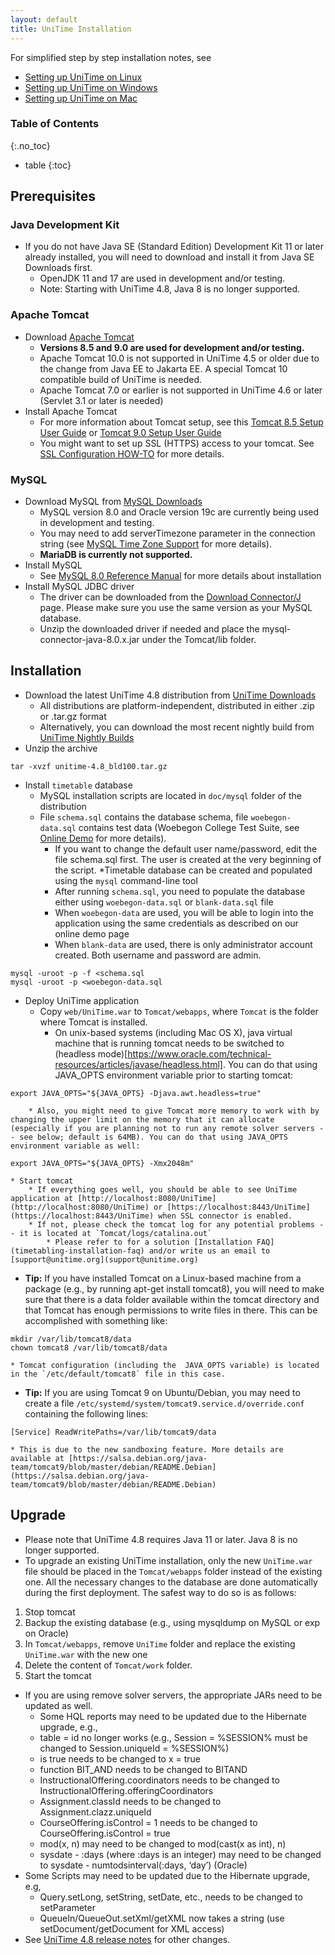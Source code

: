```yaml
---
layout: default
title: UniTime Installation
---
```

For simplified step by step installation notes, see
- [Setting up UniTime on Linux](https://docs.google.com/document/d/1Nkhlb61rjRY55MaLW44bSMm5-FBqQEPpb0K4DJOOUmM/edit?usp=sharing)
- [Setting up UniTime on Windows](https://docs.google.com/a/unitime.org/document/d/1VCscHsSpazzmsh_DQZiicqOjAda3eX0f4S9oxlll8CY/edit?usp=sharing)
- [Setting up UniTime on Mac](https://docs.google.com/document/d/1y3mKe1accr8qYPIbADqW40fd4HcAYNfAwJpduloGOQ0)

### Table of Contents
{:.no_toc}
* table
{:toc}

## Prerequisites

### Java Development Kit

* If you do not have Java SE (Standard Edition) Development Kit 11 or later already installed, you will need to download and install it from Java SE Downloads first.
    * OpenJDK 11 and 17 are used in development and/or testing.
    * Note: Starting with UniTime 4.8, Java 8 is no longer supported.

### Apache Tomcat

* Download [Apache Tomcat](https://tomcat.apache.org/download-90.cgi)
    * **Versions 8.5 and 9.0 are used for development and/or testing.**
    * Apache Tomcat 10.0 is not supported in UniTime 4.5 or older due to the change from Java EE to Jakarta EE. A special Tomcat 10 compatible build of UniTime is needed.
    * Apache Tomcat 7.0 or earlier is not supported in UniTime 4.6 or later (Servlet 3.1 or later is needed)
* Install Apache Tomcat
    * For more information about Tomcat setup, see this [Tomcat 8.5 Setup User Guide](http://tomcat.apache.org/tomcat-8.5-doc/setup.html) or [Tomcat 9.0 Setup User Guide](https://tomcat.apache.org/tomcat-9.0-doc/setup.html)
    * You might want to set up SSL (HTTPS) access to your tomcat. See [SSL Configuration HOW-TO](http://tomcat.apache.org/tomcat-8.5-doc/ssl-howto.html) for more details.

### MySQL

* Download MySQL from [MySQL Downloads](https://dev.mysql.com/downloads/mysql)
    * MySQL version 8.0 and Oracle version 19c are currently being used in development and testing.
    * You may need to add serverTimezone parameter in the connection string (see [MySQL Time Zone Support](https://dev.mysql.com/doc/refman/8.0/en/time-zone-support.html) for more details).
    * **MariaDB is currently not supported.**
* Install MySQL
    * See [MySQL 8.0 Reference Manual](https://dev.mysql.com/doc/refman/8.0/en/) for more details about installation
* Install MySQL JDBC driver
    * The driver can be downloaded from the [Download Connector/J](http://dev.mysql.com/downloads/connector/j/) page. Please make sure you use the same version as your MySQL database.
    * Unzip the downloaded driver if needed and place the mysql-connector-java-8.0.x.jar under the Tomcat/lib folder.

## Installation
* Download the latest UniTime 4.8 distribution from [UniTime Downloads](https://sourceforge.net/projects/unitime/files/UniTime%204.8/)
    * All distributions are platform-independent, distributed in either .zip or .tar.gz format
    * Alternatively, you can download the most recent nightly build from [UniTime Nightly Builds](http://builds.unitime.org/)
* Unzip the archive
```
tar -xvzf unitime-4.8_bld100.tar.gz
```
* Install `timetable` database
    * MySQL installation scripts are located in `doc/mysql` folder of the distribution
    * File `schema.sql` contains the database schema, file `woebegon-data.sql` contains test data (Woebegon College Test Suite, see [Online Demo](https://demo.unitime.org/) for more details).
        * If you want to change the default user name/password, edit the file schema.sql first. The user is created at the very beginning of the script.
    *Timetable database can be created and populated using the `mysql` command-line tool
        * After running `schema.sql`, you need to populate the database either using `woebegon-data.sql` or `blank-data.sql` file
        * When `woebegon-data` are used, you will be able to login into the application using the same credentials as described on our online demo page
        * When `blank-data` are used, there is only administrator account created. Both username and password are admin.
```
mysql -uroot -p -f <schema.sql
mysql -uroot -p <woebegon-data.sql
```
* Deploy UniTime application
    * Copy `web/UniTime.war` to `Tomcat/webapps`, where `Tomcat` is the folder where Tomcat is installed.
        * On unix-based systems (including Mac OS X), java virtual machine that is running tomcat needs to be switched to (headless mode)[https://www.oracle.com/technical-resources/articles/javase/headless.html]. You can do that using JAVA_OPTS environment variable prior to starting tomcat:
```
export JAVA_OPTS="${JAVA_OPTS} -Djava.awt.headless=true"
```
        * Also, you might need to give Tomcat more memory to work with by changing the upper limit on the memory that it can allocate (especially if you are planning not to run any remote solver servers -- see below; default is 64MB). You can do that using JAVA_OPTS environment variable as well:
```
export JAVA_OPTS="${JAVA_OPTS} -Xmx2048m"
```
    * Start tomcat
        * If everything goes well, you should be able to see UniTime application at [http://localhost:8080/UniTime](http://localhost:8080/UniTime) or [https://localhost:8443/UniTime](https://localhost:8443/UniTime) when SSL connector is enabled.
        * If not, please check the tomcat log for any potential problems -- it is located at `Tomcat/logs/catalina.out`
            * Please refer to for a solution [Installation FAQ](timetabling-installation-faq) and/or write us an email to [support@unitime.org](support@unitime.org)
* **Tip:** If you have installed Tomcat on a Linux-based machine from a package (e.g., by running apt-get install tomcat8), you will need to make sure that there is a data folder available within the tomcat directory and that Tomcat has enough permissions to write files in there. This can be accomplished with something like:
```
mkdir /var/lib/tomcat8/data
chown tomcat8 /var/lib/tomcat8/data
```
    * Tomcat configuration (including the  JAVA_OPTS variable) is located in the `/etc/default/tomcat8` file in this case.
* **Tip:** If you are using Tomcat 9 on Ubuntu/Debian, you may need to create a file `/etc/systemd/system/tomcat9.service.d/override.conf` containing the following lines:
```
[Service] ReadWritePaths=/var/lib/tomcat9/data
```
    * This is due to the new sandboxing feature. More details are available at [https://salsa.debian.org/java-team/tomcat9/blob/master/debian/README.Debian](https://salsa.debian.org/java-team/tomcat9/blob/master/debian/README.Debian)

## Upgrade
* Please note that UniTime 4.8 requires Java 11 or later. Java 8 is no longer supported.
* To upgrade an existing UniTime installation, only the new `UniTime.war` file should be placed in the `Tomcat/webapps` folder instead of the existing one. All the necessary changes to the database are done automatically during the first deployment. The safest way to do so is as follows:
1. Stop tomcat
2. Backup the existing database (e.g., using mysqldump on MySQL or exp on Oracle)
3. In `Tomcat/webapps`, remove `UniTime` folder and replace the existing `UniTime.war` with the new one
4. Delete the content of `Tomcat/work` folder.
5. Start the tomcat
* If you are using remove solver servers, the appropriate JARs need to be updated as well.
    * Some HQL reports may need to be updated due to the Hibernate upgrade, e.g.,
    * table = id no longer works (e.g., Session = %SESSION% must be changed to Session.uniqueId = %SESSION%)
    * is true needs to be changed to x = true
    * function BIT_AND needs to be changed to BITAND
    * InstructionalOffering.coordinators needs to be changed to InstructionalOffering.offeringCoordinators
    * Assignment.classId needs to be changed to Assignment.clazz.uniqueId
    * CourseOffering.isControl = 1 needs to be changed to CourseOffering.isControl = true
    * mod(x, n) may need to be changed to mod(cast(x as int), n)
    * sysdate - :days (where :days is an integer) may need to be changed to sysdate - numtodsinterval(:days, ‘day’) (Oracle)
* Some Scripts may need to be updated due to the Hibernate upgrade, e.g,
    * Query.setLong, setString, setDate, etc., needs to be changed to setParameter
    * QueueIn/QueueOut.setXml/getXML now takes a string (use setDocument/getDocument for XML access)
* See [UniTime 4.8 release notes](https://builds.unitime.org/UniTime4.8/Release-Notes.xml) for other changes.
